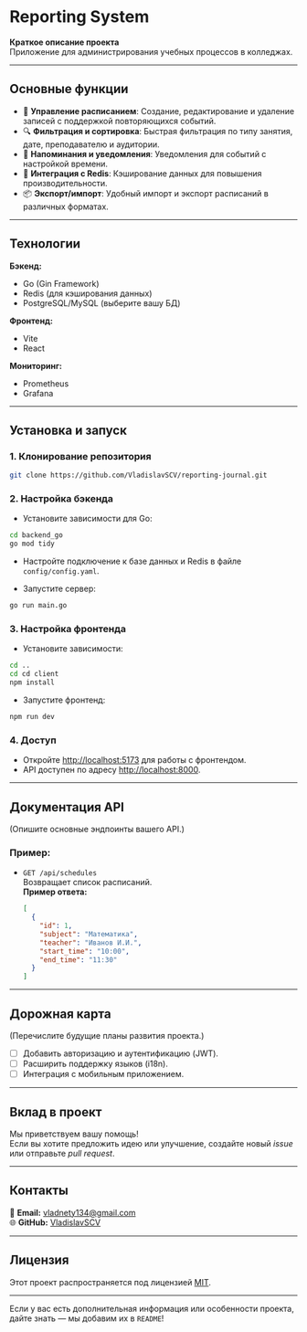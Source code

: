 # **Reporting System**

**Краткое описание проекта**  
Приложение для администрирования учебных процессов в колледжах.

---

## **Основные функции**
- 🚀 **Управление расписанием**: Создание, редактирование и удаление записей с поддержкой повторяющихся событий.
- 🔍 **Фильтрация и сортировка**: Быстрая фильтрация по типу занятия, дате, преподавателю и аудитории.
- 🔔 **Напоминания и уведомления**: Уведомления для событий с настройкой времени.
- 🔗 **Интеграция с Redis**: Кэширование данных для повышения производительности.
- 📦 **Экспорт/импорт**: Удобный импорт и экспорт расписаний в различных форматах.

---

## **Технологии**
**Бэкенд:**
- Go (Gin Framework)
- Redis (для кэширования данных)
- PostgreSQL/MySQL (выберите вашу БД)

**Фронтенд:**
- Vite
- React

**Мониторинг:**
- Prometheus
- Grafana

---

## **Установка и запуск**

### 1. **Клонирование репозитория**
```bash
git clone https://github.com/VladislavSCV/reporting-journal.git
```

### 2. **Настройка бэкенда**
- Установите зависимости для Go:
```bash
cd backend_go
go mod tidy
```
- Настройте подключение к базе данных и Redis в файле `config/config.yaml`.

- Запустите сервер:
```bash
go run main.go
```

### 3. **Настройка фронтенда**
- Установите зависимости:
```bash
cd ..
cd cd client
npm install
```
- Запустите фронтенд:
```bash
npm run dev
```

### 4. **Доступ**
- Откройте [http://localhost:5173](http://localhost:5173) для работы с фронтендом.
- API доступен по адресу [http://localhost:8000](http://localhost:8000).

---

## **Документация API**
(Опишите основные эндпоинты вашего API.)

### Пример:
- `GET /api/schedules`  
  Возвращает список расписаний.  
  **Пример ответа:**
  ```json
  [
    {
      "id": 1,
      "subject": "Математика",
      "teacher": "Иванов И.И.",
      "start_time": "10:00",
      "end_time": "11:30"
    }
  ]
  ```

---

## **Дорожная карта**
(Перечислите будущие планы развития проекта.)
- [ ] Добавить авторизацию и аутентификацию (JWT).
- [ ] Расширить поддержку языков (i18n).
- [ ] Интеграция с мобильным приложением.

---

## **Вклад в проект**
Мы приветствуем вашу помощь!  
Если вы хотите предложить идею или улучшение, создайте новый *issue* или отправьте *pull request*.

---

## **Контакты**
📧 **Email:** [vladnety134@gmail.com](vladnety134@gmail.com)  
🌐 **GitHub:** [VladislavSCV](https://github.com/VladislavSCV)

---

## **Лицензия**
Этот проект распространяется под лицензией [MIT](LICENSE).

---

Если у вас есть дополнительная информация или особенности проекта, дайте знать — мы добавим их в `README`!
